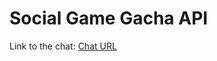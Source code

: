 # Social Game Gacha API

Link to the chat: [Chat URL](https://chat.openai.com/c/4e1d7025-5df1-4b2f-9e5e-227ed76053f6)